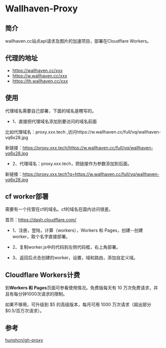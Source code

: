 # Wallhaven-Proxy
## 简介
wallhaven.cc站点api请求及图片的加速项目，部署在Cloudflare Workers。

## 代理的地址
- https://wallhaven.cc/xxx
- https://w.wallhaven.cc/xxx
- https://th.wallhaven.cc/xxx

## 使用
代理域名需要自己部署，下面的域名是瞎写的。

- 1、直接把代理域名添加到要访问的域名前面

比如代理域名：proxy.xxx.tech ,访问https://w.wallhaven.cc/full/vq/wallhaven-vq6x28.jpg

新链接：https://proxy.xxx.tech/https://w.wallhaven.cc/full/vq/wallhaven-vq6x28.jpg

- 2、代理域名：proxy.xxx.tech，把链接作为参数添加到后面。

新链接：https://proxy.xxx.tech?q=https://w.wallhaven.cc/full/vq/wallhaven-vq6x28.jpg

## cf worker部署
需要有一个托管在cf的域名。cf的域名在国内访问很差。

首页：https://dash.cloudflare.com/

- 1、注册，登陆，计算（workers），Workers 和 Pages，创建--创建worker，取个名字直接部署。

- 2、复制worker.js中的代码到左侧代码框，右上角部署。
- 3、返回后点击创建的worker，设置，域和路由，添加自定义域。

## Cloudflare Workers计费
到**Workers 和 Pages**页面可参看使用情况。免费版每天有 10 万次免费请求，并且有每分钟1000次请求的限制。

如果不够用，可升级到 $5 的高级版本，每月可用 1000 万次请求（超出部分 $0.5/百万次请求）。

## 参考
[hunshcn/gh-proxy](https://github.com/hunshcn/gh-proxy)
